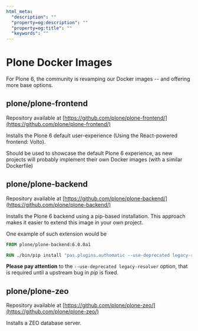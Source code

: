```yaml
---
html_meta:
  "description": ""
  "property=og:description": ""
  "property=og:title": ""
  "keywords": ""
---
```


# Plone Docker Images

For Plone 6, the community is revamping our Docker images -- and offering more base options.

## plone/plone-frontend

Repository available at [https://github.com/plone/plone-frontend/](https://github.com/plone/plone-frontend/)

Installs the Plone 6 default user-experience (Using the React-powered frontend: Volto).

Should be used to showcase the default Plone 6 experience, as new projects will probably implement their own Docker images (with a similar Dockerfile)

## plone/plone-backend

Repository available at [https://github.com/plone/plone-backend/](https://github.com/plone/plone-backend/)

Installs the Plone 6 backend using a pip-based installation. This approach makes it easier to extend this image in your own project.

One example of such extension would be

```Dockerfile
FROM plone/plone-backend:6.0.0a1

RUN ./bin/pip install "pas.plugins.authomatic --use-deprecated legacy-resolver"
```

**Please pay attention** to the `--use-deprecated legacy-resolver` option, that is required until a upstream bug in *pip* is fixed. 


## plone/plone-zeo

Repository available at [https://github.com/plone/plone-zeo/](https://github.com/plone/plone-zeo/)

Installs a ZEO database server.
